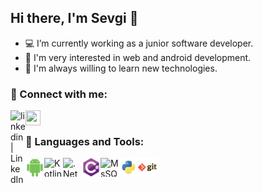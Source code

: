 ## Hi there, I'm Sevgi 👋

<!--
**sevgiaykir/sevgiaykir** is a ✨ _special_ ✨ repository because its `README.md` (this file) appears on your GitHub profile.
-->

- 💻 I’m currently working as a junior software developer.
- 📱   I'm very interested in web and android development.
- 🚀 I'm always willing to learn new technologies.

### 📩 Connect with me:

[<img align="left" alt="linkedin | LinkedIn" width="24px" src="https://raw.githubusercontent.com/peterthehan/peterthehan/master/assets/linkedin.svg" />][linkedin]
[<img align="left" height="24" width="24" src="https://cdn.jsdelivr.net/npm/simple-icons@v4/icons/gmail.svg" />][gmail]

<br />

[linkedin]: https://www.linkedin.com/in/sevgiaykir/
[gmail]: mailto:sevgiaykirr@gmail.com


### 🔧 Languages and Tools:

[<img align="left" alt="Android"  width="30" height="30" src="https://raw.githubusercontent.com/github/explore/80688e429a7d4ef2fca1e82350fe8e3517d3494d/topics/android/android.png" />][android]
[<img align="left" alt="Kotlin" width="30" height="30" src="https://www.vectorlogo.zone/logos/kotlinlang/kotlinlang-icon.svg" />][kotlin]
[<img align="left" alt=".Net Core" width="30" height="30" src="https://upload.wikimedia.org/wikipedia/commons/e/ee/.NET_Core_Logo.svg" />][.netcore]
[<img align="left" alt="C#" width="30" height="30" src="https://raw.githubusercontent.com/devicons/devicon/master/icons/csharp/csharp-original.svg" />][c#]
[<img align="left" alt="MsSQL" width="30" height="30" src="https://www.freeiconspng.com/uploads/sql-server-icon-png-8.png" />][mssql]
[<img align="left" alt="Python" width="30" height="30" src="https://raw.githubusercontent.com/github/explore/cebd63002168a05a6a642f309227eefeccd92950/topics/python/python.png" />][python]
[<img align="left" alt="Git" width="30" height="30" src="https://raw.githubusercontent.com/github/explore/80688e429a7d4ef2fca1e82350fe8e3517d3494d/topics/git/git.png" />][git]

<br />

[android]: https://www.android.com/
[kotlin]: https://kotlinlang.org
[.netcore]: https://dotnet.microsoft.com/
[c#]: https://www.w3schools.com/cs/
[mssql]: https://www.microsoft.com/en-us/sql-server
[git]: https://git-scm.com/
[python]: https://www.python.org/
